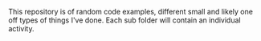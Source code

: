 This repository is of random code examples, different small and likely one off types of things I've done. Each sub folder will contain an individual activity.

